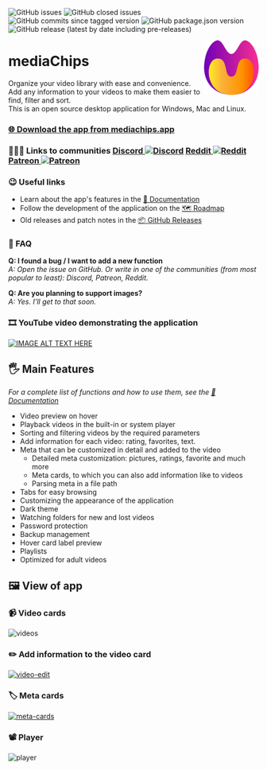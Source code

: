 ![GitHub issues](https://img.shields.io/github/issues/fupdec/mediaChips?color=%233aca0a)
![GitHub closed issues](https://img.shields.io/github/issues-closed/fupdec/mediaChips?color=%23f44)
![GitHub commits since tagged version](https://img.shields.io/github/commits-since/fupdec/mediaChips/v0.10.3-beta?color=green)
![GitHub package.json version](https://img.shields.io/github/package-json/v/fupdec/mediaChips?color=blue)
![GitHub release (latest by date including pre-releases)](https://img.shields.io/github/downloads-pre/fupdec/mediachips/latest/total)

<img align="right" width="110" height="110" src="./public/icons/icon.png">

# mediaChips
Organize your video library with ease and convenience.  <br>
Add any information to your videos to make them easier to find, filter and sort.  <br>
This is an open source desktop application for Windows, Mac and Linux. <br>

### <a href="https://mediachips.app/downloads/">🌐 Download the app from mediachips.app</a>

### 🧑‍🤝‍🧑 Links to communities <a href="https://discord.gg/QSnXFvXZVh"> Discord <img width="30" height="30" alt="Discord" src="https://camo.githubusercontent.com/79fcdc7c43f1a1d7c175827976ffee8177814a016fb1b9578ff70f1aef759578/68747470733a2f2f6564656e742e6769746875622e696f2f537570657254696e7949636f6e732f696d616765732f7376672f646973636f72642e737667"></a> <a href="https://www.reddit.com/r/mediaChips/"> Reddit <img width="30" height="30" alt="Reddit" src="https://camo.githubusercontent.com/521640dc2dba501cde1805c0a42cecf5ccf7fc1378f542fe9fda756fb36add25/68747470733a2f2f6564656e742e6769746875622e696f2f537570657254696e7949636f6e732f696d616765732f7376672f7265646469742e737667"></a> <a href="https://www.patreon.com/mediaChips"> Patreon <img width="30" height="30" alt="Patreon" src="https://camo.githubusercontent.com/0a9d866ea6aec774c89c411c34f4bdc8e4f4a72246f3e8995676d6f72266e205/68747470733a2f2f6564656e742e6769746875622e696f2f537570657254696e7949636f6e732f696d616765732f7376672f70617472656f6e2e737667">
</a>

### 😉 Useful links

- Learn about the app's features in the <a href="https://mediachips.app/docs?v=f9308c5d0596">📖 Documentation</a> <br>
- Follow the development of the application on the <a href="https://github.com/fupdec/mediaChips/projects/1">🗺️ Roadmap</a>
- Old releases and patch notes in the <a href="https://github.com/fupdec/mediaChips/releases">📦 GitHub Releases</a>

### 🤷 FAQ
**Q: I found a bug / I want to add a new function** <br>
*A: Open the issue on GitHub. Or write in one of the communities (from most popular to least): Discord, Patreon, Reddit.*

**Q: Are you planning to support images?** <br>
*A: Yes. I'll get to that soon.*

### 🎞️ YouTube video demonstrating the application
[![IMAGE ALT TEXT HERE](https://img.youtube.com/vi/vNInN4H5u8Q/mqdefault.jpg)](https://youtu.be/vNInN4H5u8Q)

## 🖐️ Main Features
*For a complete list of functions and how to use them, see the <a href="https://mediachips.app/docs?v=f9308c5d0596">📖 Documentation</a>*
- Video preview on hover
- Playback videos in the built-in or system player
- Sorting and filtering videos by the required parameters
- Add information for each video: rating, favorites, text.
- Meta that can be customized in detail and added to the video
  - Detailed meta customization: pictures, ratings, favorite and much more
  - Meta cards, to which you can also add information like to videos
  - Parsing meta in a file path
- Tabs for easy browsing
- Customizing the appearance of the application
- Dark theme
- Watching folders for new and lost videos
- Password protection
- Backup management
- Hover card label preview
- Playlists
- Optimized for adult videos

## 🖼️ View of app

### 📹 Video cards
![videos](https://i.ibb.co/fMzrzt1/videos.png)

### ✏️ Add information to the video card
[![video-edit](http://ibb.co.com/images/12121211c6786fc1925758ec.md.jpg)](http://ibb.co.com/image/2af3g9)

### 🏷️ Meta cards
[![meta-cards](https://i.ibb.co/bJdQ9bP/meta-page.jpg)](https://ibb.co/xH5XTFD)

### 📽️ Player
![player](https://i.ibb.co/tYPHjWz/player.png)
